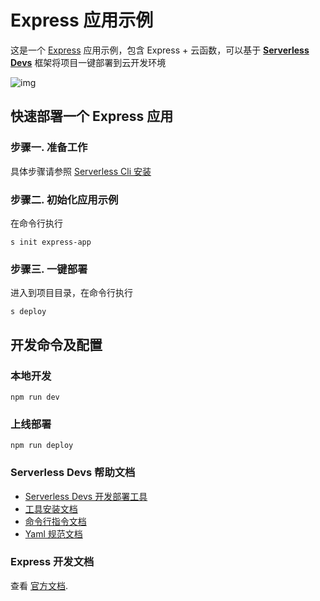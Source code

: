 # Express 应用示例

这是一个 [Express](https://expressjs.com/zh-cn/) 应用示例，包含 Express + 云函数，可以基于 **[Serverless Devs](https://www.serverless-devs.com/)** 框架将项目一键部署到云开发环境

![img](https://images.devsapp.cn/devs-github/logo.jpg)

## 快速部署一个 Express 应用

### 步骤一. 准备工作

具体步骤请参照 [Serverless Cli 安装](http://www.serverless-devs.com/zh-cn/docs/installed/cliinstall.html)

### 步骤二. 初始化应用示例

在命令行执行

```
s init express-app
```

### 步骤三. 一键部署

进入到项目目录，在命令行执行

```
s deploy
```

## 开发命令及配置

### 本地开发

```
npm run dev
```

### 上线部署

```
npm run deploy
```

### Serverless Devs 帮助文档

- [Serverless Devs 开发部署工具](https://github.com/Serverless-Devs/Serverless-Devs)
- [工具安装文档](https://github.com/Serverless-Devs/docs/blob/master/zh/install.md)
- [命令行指令文档](https://github.com/Serverless-Devs/docs/blob/master/zh/command.md)
- [Yaml 规范文档](https://github.com/Serverless-Devs/docs/blob/master/zh/yaml.md)

### Express 开发文档

查看 [官方文档](https://expressjs.com/zh-cn/starter/installing.html).

